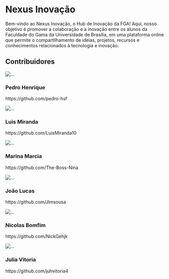 
<div class="body">
    <h1 class="title">Nexus Inovação</h1>
    <p>Bem-vindo ao Nexus Inovação, o Hub de Inovação da FGA! Aqui, nosso objetivo é promover a colaboração e a inovação entre os alunos da Faculdade do Gama da Universidade de Brasília, em uma plataforma online que permite o compartilhamento de ideias, projetos, recursos e conhecimentos relacionados à tecnologia e inovação.</p>

<h2 class="title">Contribuidores</h1>

<div class="wrapper">
    <div class="image1">
        <img src="https://avatars.githubusercontent.com/u/97897684?v=4" alt="..." class="img-time">
    </div>
    <div class="text1">
        <h3 class="title1">Pedro Henrique</h1>
        <p>https://github.com/pedro-hsf</p>
    </div>
    <div class="image2">
        <img src="https://avatars.githubusercontent.com/u/107730105?v=4" alt="..." class="img-time">
    </div>
    <div class="text2">
        <h3 class="title1">Luis Miranda</h1>
        <p>https://github.com/LuisMiranda10</p>
    </div>
    <div class="image1">
        <img src="https://avatars.githubusercontent.com/u/58699832?v=4" alt="..." class="img-time">
    </div>
    <div class="text1">
        <h3 class="title1">Marina Marcia</h1>
        <p>https://github.com/The-Boss-Nina</p>
    </div>
    <div class="image2">
        <img src="https://avatars.githubusercontent.com/u/88345660?v=4" alt="..." class="img-time">
    </div>
    <div class="text2">
        <h3 class="title1">João Lucas</h1>
        <p>https://github.com/Jlmsousa</p>
    </div>
    <div class="image1">
        <img src="https://avatars.githubusercontent.com/u/108106812?v=4" alt="..." class="img-time">
    </div>
    <div class="text1">
        <h3 class="title1">Nicolas Bomfim</h1>
        <p>https://github.com/NickGehjk</p>
    </div>
    <div class="image2">
        <img src="https://avatars.githubusercontent.com/u/115602385?v=4" alt="..." class="img-time">
    </div>
    <div class="text2">
        <h3 class="title1">Julia Vitoria</h1>
        <p>https://github.com/juhvitoria4</p>
    </div>
</div>
</div>
